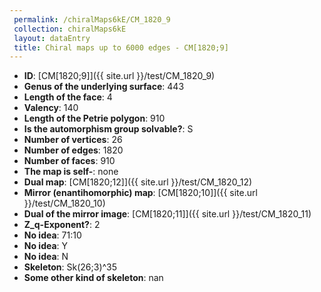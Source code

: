 ```yaml
--- 
 permalink: /chiralMaps6kE/CM_1820_9 
 collection: chiralMaps6kE
 layout: dataEntry
 title: Chiral maps up to 6000 edges - CM[1820;9]
---
```


- **ID**: [CM[1820;9]]({{ site.url }}/test/CM_1820_9)
- **Genus of the underlying surface**: 443
- **Length of the face**: 4
- **Valency**: 140
- **Length of the Petrie polygon**: 910
- **Is the automorphism group solvable?**: S
- **Number of vertices**: 26
- **Number of edges**: 1820
- **Number of faces**: 910
- **The map is self-**: none
- **Dual map**: [CM[1820;12]]({{ site.url }}/test/CM_1820_12)
- **Mirror (enantihomorphic) map**: [CM[1820;10]]({{ site.url }}/test/CM_1820_10)
- **Dual of the mirror image**: [CM[1820;11]]({{ site.url }}/test/CM_1820_11)
- **Z_q-Exponent?**: 2
- **No idea**:  71:10
- **No idea**: Y
- **No idea**: N
- **Skeleton**: Sk(26;3)^35
- **Some other kind of skeleton**: nan
